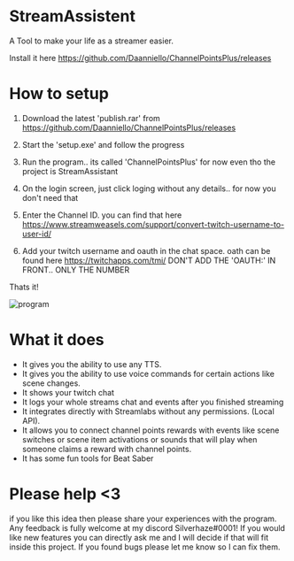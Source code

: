 # StreamAssistent

A Tool to make your life as a streamer easier.

Install it here https://github.com/Daanniello/ChannelPointsPlus/releases


# How to setup 
1. Download the latest 'publish.rar' from https://github.com/Daanniello/ChannelPointsPlus/releases

2. Start the 'setup.exe' and follow the progress

3. Run the program.. its called 'ChannelPointsPlus' for now even tho the project is StreamAssistant

4. On the login screen, just click loging without any details.. for now you don't need that

5. Enter the Channel ID. you can find that here https://www.streamweasels.com/support/convert-twitch-username-to-user-id/

6. Add your twitch username and oauth in the chat space. oath can be found here https://twitchapps.com/tmi/ DON'T ADD THE 'OAUTH:' IN FRONT.. ONLY THE NUMBER

Thats it! 

![program](https://user-images.githubusercontent.com/24249387/135997726-64b913ae-6e92-473d-9045-2890879257bb.PNG)

# What it does 

- It gives you the ability to use any TTS.
- It gives you the ability to use voice commands for certain actions like scene changes.
- It shows your twitch chat 
- It logs your whole streams chat and events after you finished streaming
- It integrates directly with Streamlabs without any permissions. (Local API). 
- It allows you to connect channel points rewards with events like scene switches or scene item activations or sounds that will play when someone claims a reward with channel points.
- It has some fun tools for Beat Saber

# Please help <3 
if you like this idea then please share your experiences with the program. Any feedback is fully welcome at my discord Silverhaze#0001! 
If you would like new features you can directly ask me and I will decide if that will fit inside this project. 
If you found bugs please let me know so I can fix them.
